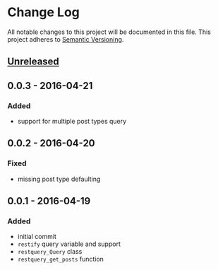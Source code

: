 # Change Log
All notable changes to this project will be documented in this file.
This project adheres to [Semantic Versioning](http://semver.org/).

## [Unreleased][unreleased]

## 0.0.3 - 2016-04-21
### Added
- support for multiple post types query

## 0.0.2 - 2016-04-20
### Fixed
- missing post type defaulting

## 0.0.1 - 2016-04-19
### Added
- initial commit
- `restify` query variable and support
- `restquery_Query` class
- `restquery_get_posts` function

[unreleased]: https://github.com/olivierlacan/keep-a-changelog/compare/v0.0.1...HEAD
[0.3.0]: https://github.com/lucatume/rest-query/compare/0.2.0...0.3.0
[0.2.0]: https://github.com/lucatume/rest-query/compare/0.1.0...0.2.0